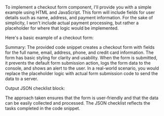 To implement a checkout form component, I'll provide you with a simple example using HTML and JavaScript. This form will include fields for user details such as name, address, and payment information. For the sake of simplicity, I won't include actual payment processing, but rather a placeholder for where that logic would be implemented.

Here's a basic example of a checkout form:


Summary:
The provided code snippet creates a checkout form with fields for the full name, email, address, phone, and credit card information. The form has basic styling for clarity and usability. When the form is submitted, it prevents the default form submission action, logs the form data to the console, and shows an alert to the user. In a real-world scenario, you would replace the placeholder logic with actual form submission code to send the data to a server.

Output JSON checklist block:


The approach taken ensures that the form is user-friendly and that the data can be easily collected and processed. The JSON checklist reflects the tasks completed in the code snippet.